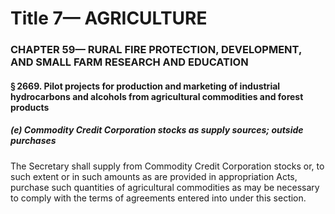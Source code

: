 
# Title 7— AGRICULTURE
### CHAPTER 59— RURAL FIRE PROTECTION, DEVELOPMENT, AND SMALL FARM RESEARCH AND EDUCATION
#### § 2669. Pilot projects for production and marketing of industrial hydrocarbons and alcohols from agricultural commodities and forest products
##### (e) Commodity Credit Corporation stocks as supply sources; outside purchases

The Secretary shall supply from Commodity Credit Corporation stocks or, to such extent or in such amounts as are provided in appropriation Acts, purchase such quantities of agricultural commodities as may be necessary to comply with the terms of agreements entered into under this section.
